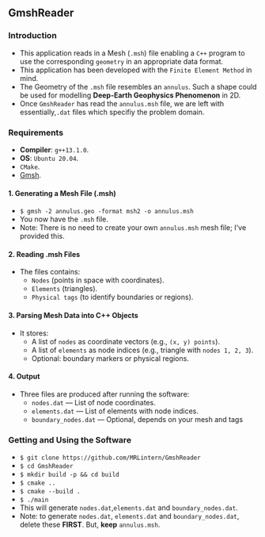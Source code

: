 ## GmshReader
### Introduction
* This application reads in a Mesh (`.msh`) file enabling a `C++` program to use the corresponding `geometry` in an appropriate data format.
* This application has been developed with the `Finite Element Method` in mind.
* The Geometry of the `.msh` file resembles an `annulus`. Such a shape could be used for modelling __Deep-Earth Geophysics Phenomenon__ in 2D.
* Once `GmshReader` has read the `annulus.msh` file, we are left with essentially,`.dat` files which specifiy the problem domain.

### Requirements
* __Compiler__: `g++13.1.0`.
* __OS__: `Ubuntu 20.04`.
* `CMake`.
* [Gmsh](https://gmsh.info/).
#### 1. Generating a Mesh File (.msh)
* `$ gmsh -2 annulus.geo -format msh2 -o annulus.msh`
* You now have the `.msh` file.
* Note: There is no need to create your own `annulus.msh` mesh file; I've provided this.
#### 2. Reading .msh Files
* The files contains:
    * `Nodes` (points in space with coordinates).
    * `Elements` (triangles).
    * `Physical tags` (to identify boundaries or regions).
 
#### 3. Parsing Mesh Data into C++ Objects
* It stores:
    * A list of `nodes` as coordinate vectors (e.g., `(x, y) points`).
    * A list of `elements` as node indices (e.g., triangle with `nodes 1, 2, 3`).
    * Optional: boundary markers or physical regions.

#### 4. Output
* Three files are produced after running the software:
    * `nodes.dat` — List of node coordinates.
    * `elements.dat` — List of elements with node indices.
    * `boundary_nodes.dat` — Optional, depends on your mesh and tags

### Getting and Using the Software
* `$ git clone https://github.com/MRLintern/GmshReader`
* `$ cd GmshReader`
* `$ mkdir build -p && cd build`
* `$ cmake ..`
* `$ cmake --build .`
* `$ ./main`
* This will generate `nodes.dat`,`elements.dat` and `boundary_nodes.dat`.
* Note: to generate `nodes.dat`, `elements.dat` and `boundary_nodes.dat`, delete these __FIRST__. But, __keep__ `annulus.msh`.
